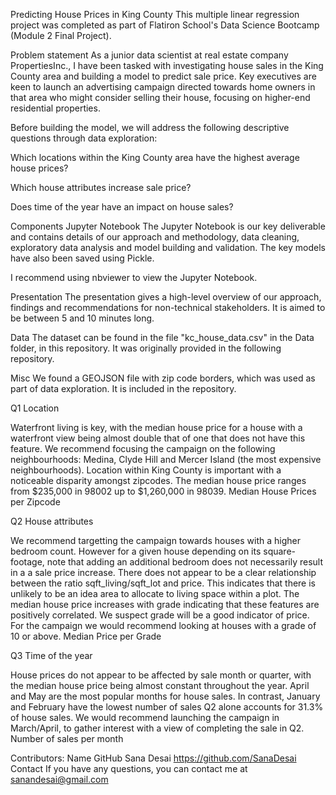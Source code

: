 Predicting House Prices in King County
This multiple linear regression project was completed as part of Flatiron School's Data Science Bootcamp (Module 2 Final Project).

Problem statement
As a junior data scientist at real estate company PropertiesInc., I have been tasked with investigating house sales in the King County area and building a model to predict sale price. Key executives are keen to launch an advertising campaign directed towards home owners in that area who might consider selling their house, focusing on higher-end residential properties.

Before building the model, we will address the following descriptive questions through data exploration:

Which locations within the King County area have the highest average house prices?

Which house attributes increase sale price?

Does time of the year have an impact on house sales?

Components
Jupyter Notebook
The Jupyter Notebook is our key deliverable and contains details of our approach and methodology, data cleaning, exploratory data analysis and model building and validation. The key models have also been saved using Pickle.

I recommend using nbviewer to view the Jupyter Notebook.

Presentation
The presentation gives a high-level overview of our approach, findings and recommendations for non-technical stakeholders. It is aimed to be between 5 and 10 minutes long.

Data
The dataset can be found in the file "kc_house_data.csv" in the Data folder, in this repository. It was originally provided in the following repository.

Misc
We found a GEOJSON file with zip code borders, which was used as part of data exploration. It is included in the repository.


Q1 Location

Waterfront living is key, with the median house price for a house with a waterfront view being almost double that of one that does not have this feature.
We recommend focusing the campaign on the following neighbourhoods: Medina, Clyde Hill and Mercer Island (the most expensive neighbourhoods).
Location within King County is important with a noticeable disparity amongst zipcodes. The median house price ranges from $235,000 in 98002 up to $1,260,000 in 98039.
Median House Prices per Zipcode

Q2 House attributes

We recommend targetting the campaign towards houses with a higher bedroom count. However for a given house depending on its square-footage, note that adding an additional bedroom does not necessarily result in a a sale price increase.
There does not appear to be a clear relationship between the ratio sqft_living/sqft_lot and price. This indicates that there is unlikely to be an idea area to allocate to living space within a plot.
The median house price increases with grade indicating that these features are positively correlated. We suspect grade will be a good indicator of price.
For the campaign we would recommend looking at houses with a grade of 10 or above.
Median Price per Grade

Q3 Time of the year

House prices do not appear to be affected by sale month or quarter, with the median house price being almost constant throughout the year.
April and May are the most popular months for house sales. In contrast, January and February have the lowest number of sales Q2 alone accounts for 31.3% of house sales.
We would recommend launching the campaign in March/April, to gather interest with a view of completing the sale in Q2.
Number of sales per month


Contributors:
Name	GitHub
Sana Desai	https://github.com/SanaDesai
Contact
If you have any questions, you can contact me at sanandesai@gmail.com
